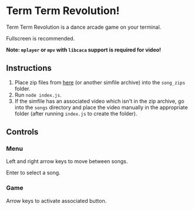 # Term Term Revolution!

Term Term Revolution is a dance arcade game on your terminal.

Fullscreen is recommended.

**Note: `mplayer` or `mpv` with `libcaca` support is required for video!**

## Instructions

1. Place zip files from [here](https://zenius-i-vanisher.com/v5.2/simfiles.php) (or another simfile archive) into the `song_zips` folder.
2. Run `node index.js`.
3. If the simfile has an associated video which isn't in the zip archive, go into the `songs` directory and place the video manually in the appropriate folder (after running `index.js` to create the folder).

## Controls

### Menu
Left and right arrow keys to move between songs.

Enter to select a song.

### Game
Arrow keys to activate associated button.
